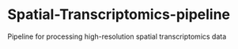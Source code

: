 # Spatial-Transcriptomics-pipeline
Pipeline for processing high-resolution spatial transcriptomics data
